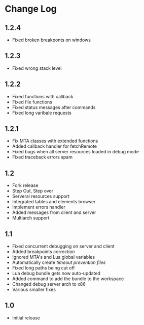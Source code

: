 # Change Log

## 1.2.4
- Fixed broken breakponts on windows

## 1.2.3
- Fixed wrong stack level

## 1.2.2
- Fixed functions with callback
- Fixed file functions
- Fixed status messages after commands
- Fixed long varibale requests

## 1.2.1
- Fix MTA classes with extended functions
- Added callback handler for fetchRemote
- Fixed bugs when all server resources loaded in debug mode
- Fixed traceback errors spam

## 1.2
- Fork release
- Step Out, Step over
- Serveral resources support
- Integrated tables and elements browser
- Implement errors handler
- Added messages from client and server
- Multiarch support

## 1.1
- Fixed concurrent debugging on server and client
- Added breakpoints correction
- Ignored MTA's and Lua global variables
- Automatically create _timeout prevention files_
- Fixed long paths being cut off
- Lua debug bundle gets now auto-updated
- Added command to add the bundle to the workspace
- Changed debug server arch to x86
- Various smaller fixes

## 1.0
- Initial release
